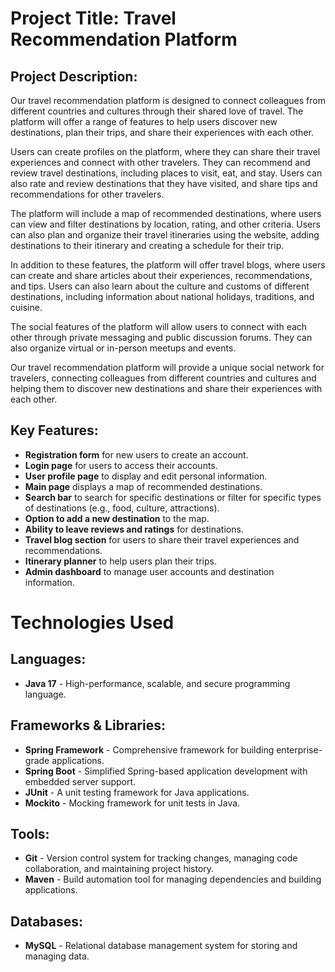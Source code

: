 # Project Title: Travel Recommendation Platform

## Project Description:
Our travel recommendation platform is designed to connect colleagues from different countries and cultures through their shared love of travel. The platform will offer a range of features to help users discover new destinations, plan their trips, and share their experiences with each other.

Users can create profiles on the platform, where they can share their travel experiences and connect with other travelers. They can recommend and review travel destinations, including places to visit, eat, and stay. Users can also rate and review destinations that they have visited, and share tips and recommendations for other travelers.

The platform will include a map of recommended destinations, where users can view and filter destinations by location, rating, and other criteria. Users can also plan and organize their travel itineraries using the website, adding destinations to their itinerary and creating a schedule for their trip.

In addition to these features, the platform will offer travel blogs, where users can create and share articles about their experiences, recommendations, and tips. Users can also learn about the culture and customs of different destinations, including information about national holidays, traditions, and cuisine.

The social features of the platform will allow users to connect with each other through private messaging and public discussion forums. They can also organize virtual or in-person meetups and events.

Our travel recommendation platform will provide a unique social network for travelers, connecting colleagues from different countries and cultures and helping them to discover new destinations and share their experiences with each other.

## Key Features:
- **Registration form** for new users to create an account.
- **Login page** for users to access their accounts.
- **User profile page** to display and edit personal information.
- **Main page** displays a map of recommended destinations.
- **Search bar** to search for specific destinations or filter for specific types of destinations (e.g., food, culture, attractions).
- **Option to add a new destination** to the map.
- **Ability to leave reviews and ratings** for destinations.
- **Travel blog section** for users to share their travel experiences and recommendations.
- **Itinerary planner** to help users plan their trips.
- **Admin dashboard** to manage user accounts and destination information.

# Technologies Used

## Languages:
- **Java 17** - High-performance, scalable, and secure programming language.

## Frameworks & Libraries:
- **Spring Framework** - Comprehensive framework for building enterprise-grade applications.
- **Spring Boot** - Simplified Spring-based application development with embedded server support.
- **JUnit** - A unit testing framework for Java applications.
- **Mockito** - Mocking framework for unit tests in Java.

## Tools:
- **Git** - Version control system for tracking changes, managing code collaboration, and maintaining project history.
- **Maven** - Build automation tool for managing dependencies and building applications.


## Databases:
- **MySQL** - Relational database management system for storing and managing data.



